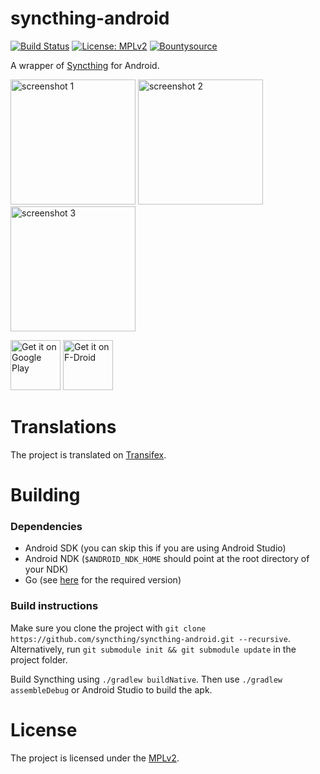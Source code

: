 # syncthing-android

[![Build Status](https://travis-ci.org/syncthing/syncthing-android.svg?branch=master)](https://travis-ci.org/syncthing/syncthing-android)
[![License: MPLv2](https://img.shields.io/badge/License-MPLv2-blue.svg)](https://opensource.org/licenses/MPL-2.0)
[![Bountysource](https://api.bountysource.com/badge/tracker?tracker_id=1183310)](https://www.bountysource.com/teams/syncthing-android)

A wrapper of [Syncthing](https://github.com/syncthing/syncthing) for Android.

<img src="app/src/main/play/en-GB/listing/phoneScreenshots/screenshot_phone_1.png" alt="screenshot 1" width="200" /> <img src="app/src/main/play/en-GB/listing/phoneScreenshots/screenshot_phone_2.png" alt="screenshot 2" width="200" /> <img src="app/src/main/play/en-GB/listing/phoneScreenshots/screenshot_phone_3.png" alt="screenshot 3" width="200" />

[<img alt="Get it on Google Play" src="https://play.google.com/intl/en_us/badges/images/generic/en_badge_web_generic.png" height="80">](https://play.google.com/store/apps/details?id=com.nutomic.syncthingandroid) [<img alt="Get it on F-Droid" src="https://f-droid.org/badge/get-it-on.png" height="80">](https://f-droid.org/app/com.nutomic.syncthingandroid)

# Translations

The project is translated on [Transifex](https://www.transifex.com/projects/p/syncthing-android/).

# Building

### Dependencies
- Android SDK (you can skip this if you are using Android Studio)
- Android NDK (`$ANDROID_NDK_HOME` should point at the root directory of your NDK)
- Go (see [here](https://docs.syncthing.net/dev/building.html#prerequisites) for the required version)

### Build instructions

Make sure you clone the project with
`git clone https://github.com/syncthing/syncthing-android.git --recursive`. Alternatively, run
`git submodule init && git submodule update` in the project folder.

Build Syncthing using `./gradlew buildNative`. Then use `./gradlew assembleDebug` or
Android Studio to build the apk.

# License

The project is licensed under the [MPLv2](LICENSE).
